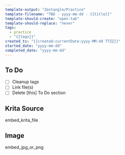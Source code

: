 ```yaml
---
template-output: "Zentangle/Practice"
template-filename: "TBD - yyyy-mm-dd - {{title}}"
template-should-create: "open-tab"
template-should-replace: "never"
tags: 
  - practice
  - "{{tags}}"
created_ts: "{{created:currentDate:yyyy-MM-dd TTZZ}}"
started_date: "yyyy-mm-dd"
completed_date: "yyyy-mm-dd"
---
```

## To Do 
- [ ] Cleanup tags
- [ ] Link file(s)
- [ ] Delete [this] To Do section

## Krita Source
embed_krita_file

## Image
embed_jpg_or_png